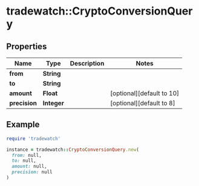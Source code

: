 # tradewatch::CryptoConversionQuery

## Properties

| Name | Type | Description | Notes |
| ---- | ---- | ----------- | ----- |
| **from** | **String** |  |  |
| **to** | **String** |  |  |
| **amount** | **Float** |  | [optional][default to 10] |
| **precision** | **Integer** |  | [optional][default to 8] |

## Example

```ruby
require 'tradewatch'

instance = tradewatch::CryptoConversionQuery.new(
  from: null,
  to: null,
  amount: null,
  precision: null
)
```

